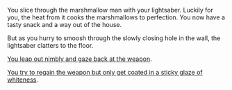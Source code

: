 You slice through the marshmallow man with your lightsaber. 
Luckily for you, the heat from it cooks the marshmallows to perfection.
You now have a tasty snack and a way out of the house. 

But as you hurry to smoosh through the slowly closing hole in the wall, 
the lightsaber clatters to the floor.

[You leap out nimbly and gaze back at the weapon](lightsaber/wampa.md).

[You try to regain the weapon but only get coated in a sticky glaze of whiteness](lightsaber/shoot.md).